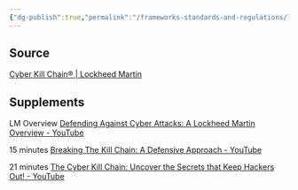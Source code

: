 ```yaml
---
{"dg-publish":true,"permalink":"/frameworks-standards-and-regulations/lm-cyber-kill-chain/kc-resources/","updated":"2024-02-18T16:25:33.000-08:00"}
---
```


## Source
[Cyber Kill Chain® | Lockheed Martin](https://www.lockheedmartin.com/en-us/capabilities/cyber/cyber-kill-chain.html)

## Supplements

LM Overview
[Defending Against Cyber Attacks: A Lockheed Martin Overview - YouTube](https://www.youtube.com/watch?v=4Vz_uP0I-x4)

15 minutes
[Breaking The Kill Chain: A Defensive Approach - YouTube](https://www.youtube.com/watch?v=II91fiUax2g)

21 minutes
[The Cyber Kill Chain: Uncover the Secrets that Keep Hackers Out! - YouTube](https://www.youtube.com/watch?v=1kmeQjsI4eQ)


